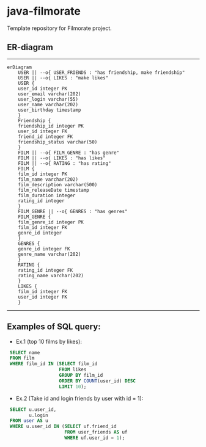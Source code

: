 # java-filmorate

Template repository for Filmorate project.

## ER-diagram
---
```mermaid
erDiagram
    USER || --o{ USER_FRIENDS : "has friendship, make friendship"
    USER || --o{ LIKES : "make likes"
    USER {
    user_id integer PK
    user_email varchar(202)
    user_login varchar(55)
    user_name varchar(202)
    user_birthday timestamp
    }
    Friendship {
    friendship_id integer PK    
    user_id integer FK
    friend_id integer FK
    friendship_status varchar(50)
    }
    FILM || --o{ FILM_GENRE : "has genre"
    FILM || --o{ LIKES : "has likes"
    FILM || --o{ RATING : "has rating"
    FILM {
    film_id integer PK
    film_name varchar(202)
    film_description varchar(500)
    film_releaseDate timestamp
    film_duration integer
    rating_id integer
    }
    FILM_GENRE || --o{ GENRES : "has genres"
    FILM_GENRE {
    film_genre_id integer PK
    film_id integer FK
    genre_id integer
    }
    GENRES {
    genre_id integer FK
    genre_name varchar(202)
    }
    RATING {
    rating_id integer FK
    rating_name varchar(202)
    }
    LIKES {
    film_id integer FK
    user_id integer FK
    }
```
---
## Examples of SQL query:<br>
 - Ex.1 (top 10 films by likes):<br>
```sql
 SELECT name
 FROM film
 WHERE film_id IN (SELECT film_id
                   FROM likes
                   GROUP BY film_id
                   ORDER BY COUNT(user_id) DESC
                   LIMIT 10);
```

 - Ex.2 (Take id and login friends by user with id = 1):<br>
```sql
 SELECT u.user_id,
        u.login
 FROM user AS u
 WHERE u.user_id IN (SELECT uf.friend_id
                     FROM user_friends AS uf
                     WHERE uf.user_id = 1);
```
       

